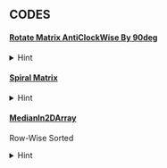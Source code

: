 ## CODES


#### [Rotate Matrix AntiClockWise By 90deg](Matrix/RotateAntiClockBy90DEG.cpp)
<details>
<summary>Hint</summary>
{
  
    FIrst transpose then swap all columns and get required matrix
    

}

</details>


#### [Spiral Matrix](Matrix/SpiralMatrix.cpp)
<details>
<summary>Hint</summary>
{
  
    //Take care if only 1 row or 1 column matrix

    //Print top right bottom then left
    

}

</details>


#### [MedianIn2DArray](Matrix/MedianIn2DArrays.cpp)
Row-Wise Sorted
<details>
<summary>Hint</summary>
{

    Naive : create 1D array sort it and find median
  
    //Median position = (r*c+1)/2;

    calc mini and maxi

    like binary search calc mid and 
    every time calc midPos by sum of  upperbound of mid in every row to know no of exactly equal or lesser elements in matrix

    move left and right accordingly


    
    

}

</details>